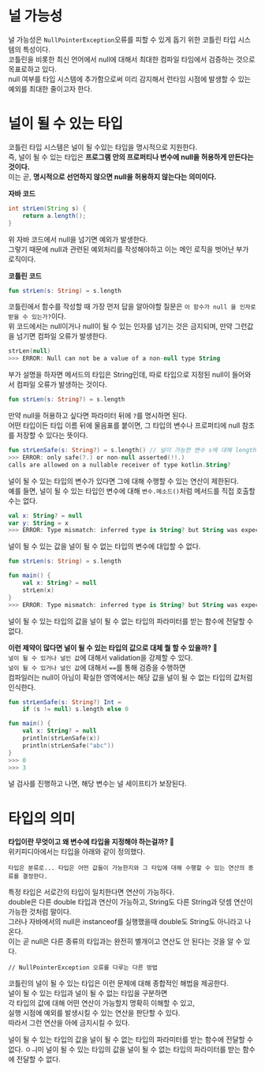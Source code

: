 널 가능성
=========
널 가능성은 `NullPointerException`오류를 피할 수 있게 돕기 위한 코틀린 타입 시스템의 특성이다.              
코틀린을 비롯한 최신 언어에서 null에 대해서 최대한 컴파일 타임에서 검증하는 것으로 목표로하고 있다.       
null 여부를 타입 시스템에 추가함으로써 미리 감지해서 런타임 시점에 발생할 수 있는 예외를 최대한 줄이고자 한다.       
    
# 널이 될 수 있는 타입 
코틀린 타입 시스템은 널이 될 수있는 타입을 명시적으로 지원한다.        
즉, 널이 될 수 있는 타입은 **프로그램 안의 프로퍼티나 변수에 null을 허용하게 만든다는 것이다.**         
이는 곧, **명시적으로 선언하지 않으면 null을 허용하지 않는다는 의미이다.**     

**자바 코드**
```java
int strLen(String s) {
    return a.length();
}
```
위 자바 코드에서 null을 넘기면 예외가 발생한다.       
그렇기 때문에 null과 관련된 예외처리를 작성해야하고 이는 메인 로직을 벗어난 부가 로직이다.      
   
**코틀린 코드**   
```kt
fun strLen(s: String) = s.length   
```  
코틀린에서 함수를 작성할 때 가장 먼저 답을 알아야할 질문은 `이 함수가 null 을 인자로 받을 수 있는가?`이다.         
위 코드에서는 null이거나 null이 될 수 있는 인자를 넘기는 것은 금지되며, 만약 그런값을 넘기면 컴파일 오류가 발생한다.       

```kt
strLen(null)
>>> ERROR: Null can not be a value of a non-null type String
```
부가 설명을 하자면 메서드의 타입은 String인데, 따로 타입으로 지정된 null이 들어와서 컴파일 오류가 발생하는 것이다.    

```kt
fun strLen(s: String?) = s.length   
```
만약 null을 허용하고 싶다면 파라미터 뒤에 `?`를 명시하면 된다.          
어떤 타입이든 타입 이름 뒤에 물음표를 붙이면, 그 타입의 변수나 프로퍼티에 null 참조를 저장할 수 있다는 뜻이다.      
   
```kt
fun strLenSafe(s: String?) = s.length() // 널이 가능한 변수 s에 대해 length() 호출하면서 문제 
>>> ERROR: only safe(?.) or non-null asserted(!!.)  
calls are allowed on a nullable receiver of type kotlin.String?  
```
널이 될 수 있는 타입의 변수가 있다면 그에 대해 수행할 수 있는 연산이 제한된다.   
예를 들면, 널이 될 수 있는 타입인 변수에 대해 `변수.메소드()`처럼 메서드를 직접 호출할 수는 없다.   

```kt
val x: String? = null  
var y: String = x 
>>> ERROR: Type mismatch: inferred type is String? but String was expected
```
널이 될 수 있는 값을 널이 될 수 없는 타입의 변수에 대입할 수 없다.   

```kt
fun strLen(s: String) = s.length   

fun main() {
    val x: String? = null
    strLen(x)
}
>>> ERROR: Type mismatch: inferred type is String? but String was expected
```
널이 될 수 있는 타입의 값을 널이 될 수 없는 타입의 파라미터를 받는 함수에 전달할 수 없다.       
   
**이런 제약이 많다면 널이 될 수 있는 타입의 값으로 대체 뭘 할 수 있을까? 🤔**        
`널이 될 수 있거나 널인 값`에 대해서 validation을 강제할 수 있다.           
`널이 될 수 있거나 널인 값`에 대해서 `==`를 통해 검증을 수행하면     
컴파일러는 null이 아님이 확실한 영역에서는 해당 값을 널이 될 수 없는 타입의 값처럼 인식한다.   

```kt
fun strLenSafe(s: String?) Int = 
    if (s != null) s.length else 0

fun main() {
    val x: String? = null
    println(strLenSafe(x))
    println(strLenSafe("abc"))
}
>>> 0
>>> 3
```
널 검사를 진행하고 나면, 해당 변수는 널 세이프티가 보장된다.    
    
# 타입의 의미  
**타입이란 무엇이고 왜 변수에 타입을 지정해야 하는걸까? 🤔**   
위키피디아에서는 타입을 아래와 같이 정의했다.   

```
타입은 분류로... 타입은 어떤 값들이 가능한지와 그 타입에 대해 수행할 수 있는 연산의 종류를 결정한다.   
```  
특정 타입은 서로간의 타입이 일치한다면 연산이 가능하다.     
double은 다른 double 타입과 연산이 가능하고, String도 다른 String과 덧셈 연산이 가능한 것처럼 말이다.        
그러나 자바에서의 null은 instanceof를 실행했을때 double도 String도 아니라고 나온다.        
이는 곧 null은 다른 종류의 타입과는 완전히 별개이고 연산도 안 된다는 것을 알 수 있다.         

```
// NullPointerException 오류를 다루는 다른 방법   
```
코틀린의 널이 될 수 있는 타입은 이런 문제에 대해 종합적인 해법을 제공한다.         
널이 될 수 있는 타입과 널이 될 수 없는 타입을 구분하면         
각 타입의 값에 대해 어떤 연산이 가능할지 명확히 이해할 수 있고,       
실행 시점에 예외를 발생시킬 수 있는 연산을 판단할 수 있다.         
따라서 그런 연산을 아에 금지시킬 수 있다.       









널이 될 수 있는 타입의 값을 널이 될 수 없는 타입의 파라미터를 받는 함수에 전달할 수 없다.       ㅇㅢ미 
널이 될 수 있는 타입의 값을 널이 될 수 없는 타입의 파라미터를 받는 함수에 전달할 수 없다.       

